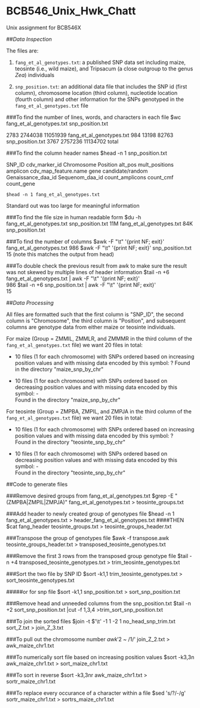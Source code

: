 # BCB546_Unix_Hwk_Chatt
Unix assignment for BCB546X

##_Data Inspection_

The files are:

1. `fang_et_al_genotypes.txt`: a published SNP data set including maize, teosinte (i.e., wild maize), and Tripsacum (a close outgroup to the genus _Zea_) individuals


 
2. `snp_position.txt`: an additional data file that includes the SNP id (first column), chromosome location (third column), nucleotide location (fourth column) and other information for the SNPs genotyped in the `fang_et_al_genotypes.txt` file

###To find the number of lines, words, and characters in each file
	$wc fang_et_al_genotypes.txt snp_position.txt

2783  2744038 11051939 fang_et_al_genotypes.txt
984    13198    82763 snp_position.txt
3767  2757236 11134702 total

###To find the column header names
	$head -n 1 snp_position.txt

SNP_ID	cdv_marker_id	Chromosome	Position	alt_pos	mult_positions	amplicon	cdv_map_feature.name	gene	candidate/random	Genaissance_daa_id	Sequenom_daa_id	count_amplicons	count_cmf	count_gene

	$head -n 1 fang_et_al_genotypes.txt

Standard out was too large for meaningful information

###To find the file size in human readable form
	$du -h fang_et_al_genotypes.txt snp_position.txt 
11M	fang_et_al_genotypes.txt
84K	snp_position.txt

###To find the number of columns
	$awk -F "\t" '{print NF; exit}' fang_et_al_genotypes.txt 
986
	$awk -F "\t" '{print NF; exit}' snp_position.txt   
15 (note this matches the output from head)

###To double check the previous result from awk to make sure the result was not skewed by multiple lines of header information
	$tail -n +6 fang_et_al_genotypes.txt | awk -F "\t" '{print NF; exit}'  
986
	$tail -n +6 snp_position.txt | awk -F "\t" '{print NF; exit}'  
15

##_Data Processing_

All files are formatted such that the first column is "SNP_ID", the second column is "Chromosome", the third column is "Position", and subsequent columns are genotype data from either maize or teosinte individuals.

For maize (Group = ZMMIL, ZMMLR, and ZMMMR in the third column of the `fang_et_al_genotypes.txt` file) we want 20 files in total:

* 10 files (1 for each chromosome) with SNPs ordered based on increasing position values and with missing data encoded by this symbol: ?
	Found in the directory "maize_snp_by_chr"

* 10 files (1 for each chromosome) with SNPs ordered based on decreasing position values and with missing data encoded by this symbol: -  
	Found in the directory "maize_snp_by_chr"

For teosinte (Group = ZMPBA, ZMPIL, and ZMPJA in the third column of the `fang_et_al_genotypes.txt` file) we want 20 files in total:

* 10 files (1 for each chromosome) with SNPs ordered based on increasing position values and with missing data encoded by this symbol: ?  
	Found in the directory "teosinte_snp_by_chr"

* 10 files (1 for each chromosome) with SNPs ordered based on decreasing position values and with missing data encoded by this symbol: -  
	Found in the directory "teosinte_snp_by_chr"

##Code to generate files  	

###Remove desired groups from fang_et_al_genotypes.txt
	$grep -E "(ZMPBA|ZMPIL|ZMPJA)" fang_et_al_genotypes.txt > teosinte_groups.txt

###Add header to newly created group of genotypes file
	$head -n 1 fang_et_al_genotypes.txt > header_fang_et_al_genotypes.txt
####THEN
	$cat fang_header teosinte_groups.txt > teosinte_groups_header.txt 

###Transpose the group of genotypes file
	$awk -f transpose.awk teosinte_groups_header.txt > transposed_teosinte_genotypes.txt

###Remove the first 3 rows from the transposed group genotype file
	$tail -n +4 transposed_teosinte_genotypes.txt > trim_teosinte_genotypes.txt

###Sort the two file by SNP ID
	$sort -k1,1 trim_teosinte_genotypes.txt > sort_teosinte_genotypes.txt  

#####or for snp file
	$sort -k1,1 snp_position.txt > sort_snp_position.txt

###Remove head and unneeded columns from the snp_position.txt
	$tail -n +2 sort_snp_position.txt |cut -f 1,3,4 >trim_sort_snp_position.txt

###To join the sorted files
	$join -t $'\t' -1 1 -2 1 no_head_snp_trim.txt sort_Z.txt > join_Z_3.txt

###To pull out the chromosome number
	$awk '$2 ~ /1/' join_Z_2.txt > awk_maize_chr1.txt

###To numerically sort file based on increasing position values
	$sort -k3,3n awk_maize_chr1.txt > sort_maize_chr1.txt

###To sort in reverse
	$sort -k3,3nr awk_maize_chr1.txt > sortr_maize_chr1.txt

###To replace every occurance of a character within a file
	$sed 's/?/-/g' sortr_maize_chr1.txt > sortrs_maize_chr1.txt




